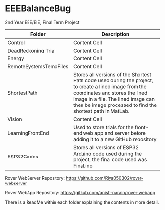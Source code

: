 # EEEBalanceBug
2nd Year EEE/EIE, Final Term Project

| Folder  | Description |
| ------------- | ------------- |
| Control  | Content Cell  |
| DeadReckoning Trial  | Content Cell  |
| Energy  | Content Cell  |
| RemoteSystemsTempFiles  | Content Cell  |
| ShortestPath  | Stores all versions of the Shortest Path code used during the project, to create a lined image from the coordinates and stores the lined image in a file. The lined image can then be image processed to find the shortest path in MatLab.   |
| Vision  | Content Cell  |
| LearningFrontEnd | Used to store trials for the front-end web app and server before adding it to a new GitHub repository  |
| ESP32Codes  | Stores all versions of ESP32 Arduino code used during the project, the final code used was Final.ino |

Rover WebServer Repository: https://github.com/Riya050302/rover-webserver

Rover WebApp Repository: https://github.com/anish-narain/rover-webapp

There is a ReadMe within each folder explaining the contents in more detail.
